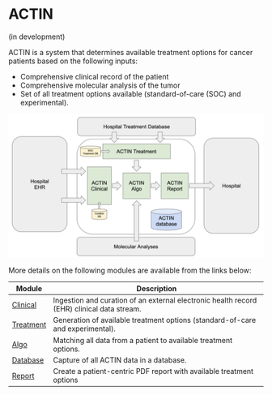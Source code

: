 # ACTIN

(in development)

ACTIN is a system that determines available treatment options for cancer patients based on the following inputs:
 - Comprehensive clinical record of the patient
 - Comprehensive molecular analysis of the tumor
 - Set of all treatment options available (standard-of-care (SOC) and experimental).

![ACTIN System](system/src/main/resources/actin_system.png)
 
More details on the following modules are available from the links below:

Module  | Description
---|---
[Clinical](clinical) | Ingestion and curation of an external electronic health record (EHR) clinical data stream.
[Treatment](treatment) | Generation of available treatment options (standard-of-care and experimental).
[Algo](algo) | Matching all data from a patient to available treatment options.
[Database](database) | Capture of all ACTIN data in a database.
[Report](report) | Create a patient-centric PDF report with available treatment options
  